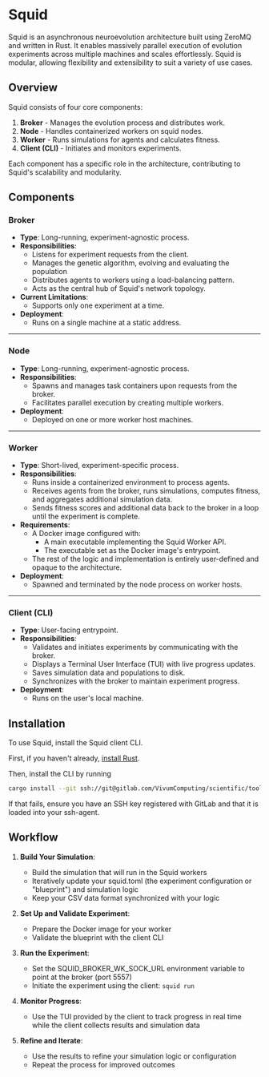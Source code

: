 # Squid

Squid is an asynchronous neuroevolution architecture built using ZeroMQ and written in Rust. It enables massively parallel execution of evolution experiments across multiple machines and scales effortlessly. Squid is modular, allowing flexibility and extensibility to suit a variety of use cases.

## Overview

Squid consists of four core components:

1. **Broker** - Manages the evolution process and distributes work.
2. **Node** - Handles containerized workers on squid nodes.
3. **Worker** - Runs simulations for agents and calculates fitness.
4. **Client (CLI)** - Initiates and monitors experiments.

Each component has a specific role in the architecture, contributing to Squid's scalability and modularity.

## Components

### Broker
- **Type**: Long-running, experiment-agnostic process.
- **Responsibilities**:
  - Listens for experiment requests from the client.
  - Manages the genetic algorithm, evolving and evaluating the population
  - Distributes agents to workers using a load-balancing pattern.
  - Acts as the central hub of Squid's network topology.
- **Current Limitations**:
  - Supports only one experiment at a time.
- **Deployment**:
  - Runs on a single machine at a static address.

---

### Node
- **Type**: Long-running, experiment-agnostic process.
- **Responsibilities**:
  - Spawns and manages task containers upon requests from the broker.
  - Facilitates parallel execution by creating multiple workers.
- **Deployment**:
  - Deployed on one or more worker host machines.

---

### Worker
- **Type**: Short-lived, experiment-specific process.
- **Responsibilities**:
  - Runs inside a containerized environment to process agents.
  - Receives agents from the broker, runs simulations, computes fitness, and aggregates additional simulation data.
  - Sends fitness scores and additional data back to the broker in a loop until the experiment is complete.
- **Requirements**:
  - A Docker image configured with:
    - A main executable implementing the Squid Worker API.
    - The executable set as the Docker image's entrypoint.
  - The rest of the logic and implementation is entirely user-defined and opaque to the architecture.
- **Deployment**:
  - Spawned and terminated by the node process on worker hosts.

---

### Client (CLI)
- **Type**: User-facing entrypoint.
- **Responsibilities**:
  - Validates and initiates experiments by communicating with the broker.
  - Displays a Terminal User Interface (TUI) with live progress updates.
  - Saves simulation data and populations to disk.
  - Synchronizes with the broker to maintain experiment progress.
- **Deployment**:
  - Runs on the user's local machine.

## Installation

To use Squid, install the Squid client CLI.

First, if you haven't already, [install Rust](https://www.rust-lang.org/tools/install).

Then, install the CLI by running
```sh
cargo install --git ssh://git@gitlab.com/VivumComputing/scientific/tools/squid.git squid
```

If that fails, ensure you have an SSH key registered with GitLab and that it is loaded into your ssh-agent.

## Workflow

1. **Build Your Simulation**:
   - Build the simulation that will run in the Squid workers
   - Iteratively update your squid.toml (the experiment configuration or "blueprint") and simulation logic
   - Keep your CSV data format synchronized with your logic

2. **Set Up and Validate Experiment**:
   - Prepare the Docker image for your worker
   - Validate the blueprint with the client CLI

3. **Run the Experiment**:
   - Set the SQUID_BROKER_WK_SOCK_URL environment variable to point at the broker (port 5557)
   - Initiate the experiment using the client: `squid run`

4. **Monitor Progress**:
   - Use the TUI provided by the client to track progress in real time while the client collects results and simulation data

5. **Refine and Iterate**:
   - Use the results to refine your simulation logic or configuration
   - Repeat the process for improved outcomes
